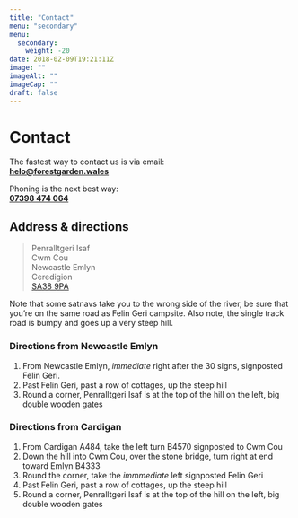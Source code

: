 ```yaml
---
title: "Contact"
menu: "secondary"
menu: 
  secondary:
    weight: -20
date: 2018-02-09T19:21:11Z
image: ""
imageAlt: ""
imageCap: ""
draft: false
---
```


# Contact

The fastest way to contact us is via email:  
**<helo@forestgarden.wales>**

Phoning is the next best way:  
**<a href="tel:+447398474064">07398 474 064</a>**

## Address & directions

> Penralltgeri Isaf  
Cwm Cou  
Newcastle Emlyn  
Ceredigion  
[SA38 9PA](https://www.openstreetmap.org/search?query=52.0579%2C-4.4711#map=16/52.0579/-4.4711&layers=H)

Note that some satnavs take you to the wrong side of the river, be sure that you’re on the same road as Felin Geri campsite. Also note, the single track road is bumpy and goes up a very steep hill.

### Directions from Newcastle Emlyn

1. From Newcastle Emlyn, _immediate_ right after the 30 signs, signposted Felin Geri. 
2. Past Felin Geri, past a row of cottages, up the steep hill
3. Round a corner, Penralltgeri Isaf is at the top of the hill on the left, big double wooden gates

### Directions from Cardigan

1. From Cardigan A484, take the left turn B4570 signposted to Cwm Cou
2. Down the hill into Cwm Cou, over the stone bridge, turn right at end toward Emlyn B4333
3. Round the corner, take the _immmediate_ left signposted Felin Geri
4. Past Felin Geri, past a row of cottages, up the steep hill
5. Round a corner, Penralltgeri Isaf is at the top of the hill on the left, big double wooden gates
